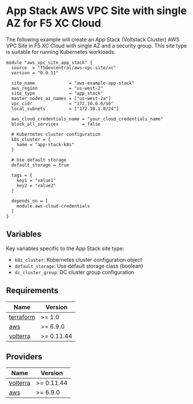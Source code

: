 # App Stack AWS VPC Site with single AZ for F5 XC Cloud

The following example will create an App Stack (Voltstack Cluster) AWS VPC Site in F5 XC Cloud with single AZ and a security group. This site type is suitable for running Kubernetes workloads.

```hcl
module "aws_vpc_site_app_stack" {
  source  = "f5devcentral/aws-vpc-site/xc"
  version = "0.0.11"

  site_name             = "aws-example-app-stack"
  aws_region            = "us-west-2"
  site_type             = "app_stack"
  master_nodes_az_names = ["us-west-2a"]
  vpc_cidr              = "172.10.0.0/16"
  local_subnets         = ["172.10.1.0/24"]

  aws_cloud_credentials_name = "your_cloud_credentials_name"
  block_all_services         = false

  # Kubernetes cluster configuration
  k8s_cluster = {
    name = "app-stack-k8s"
  }

  # Use default storage
  default_storage = true

  tags = {
    key1 = "value1"
    key2 = "value2"
  }

  depends_on = [ 
    module.aws-cloud-credentials
  ]
}
```

## Variables

Key variables specific to the App Stack site type:

- `k8s_cluster`: Kubernetes cluster configuration object
- `default_storage`: Use default storage class (boolean)
- `dc_cluster_group`: DC cluster group configuration

## Requirements

| Name                                                                                                                 | Version    |
| -------------------------------------------------------------------------------------------------------------------- | ---------- |
| <a name="requirement_terraform"></a> [terraform](https://www.terraform.io/)                                          | >= 1.0     |
| <a name="requirement_aws"></a> [aws](https://registry.terraform.io/providers/hashicorp/aws/latest)                   | >= 6.9.0   |
| <a name="requirement_volterra"></a> [volterra](https://registry.terraform.io/providers/volterraedge/volterra/latest) | >= 0.11.44 |

## Providers

| Name                                                                                                              | Version    |
| ----------------------------------------------------------------------------------------------------------------- | ---------- |
| <a name="provider_volterra"></a> [volterra](https://registry.terraform.io/providers/volterraedge/volterra/latest) | >= 0.11.44 |
| <a name="provider_aws"></a> [aws](https://registry.terraform.io/providers/hashicorp/aws/latest)                   | >= 6.9.0   |
